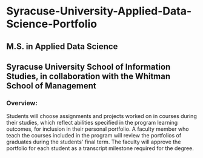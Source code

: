 # Syracuse-University-Applied-Data-Science-Portfolio

## M.S. in Applied Data Science
## Syracuse University School of Information Studies, in collaboration with the Whitman School of Management

### Overview:
Students will choose assignments and projects worked on in courses during their studies, which
reflect abilities specified in the program learning outcomes, for inclusion in their personal
portfolio. A faculty member who teach the courses included in the program will review the
portfolios of graduates during the students' final term. The faculty will approve the portfolio for
each student as a transcript milestone required for the degree.
